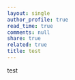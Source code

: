 ```yaml
---
layout: single
author_profile: true
read_time: true
comments: null
share: true
related: true
title: test
---
```


test